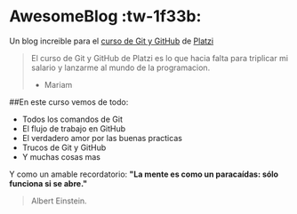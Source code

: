 # AwesomeBlog :tw-1f33b:

Un blog increible para el [curso de Git y GitHub]() de [Platzi]()

> El curso de Git y GitHub de Platzi es lo que hacia falta para triplicar mi salario y lanzarme al mundo de la programacion.
> - Mariam

##En este curso vemos de todo:
* Todos los comandos de Git
* El flujo de trabajo en GitHub
* El verdadero amor por las buenas practicas
* Trucos de Git y GitHub
* Y muchas cosas mas

Y como un amable recordatorio:
**"La mente es como un paracaídas: sólo funciona si se abre."** 
> Albert Einstein.

